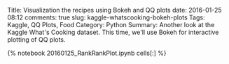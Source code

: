 ﻿Title: Visualization the recipes using Bokeh and QQ plots
date: 2016-01-25 08:12
comments: true
slug: kaggle-whatscooking-bokeh-plots
Tags: Kaggle, QQ Plots, Food
Category: Python
Summary: Another look at the Kaggle What's Cooking dataset. This time, we'll use Bokeh for interactive plotting of QQ plots.

{% notebook 20160125_RankRankPlot.ipynb cells[:] %}
